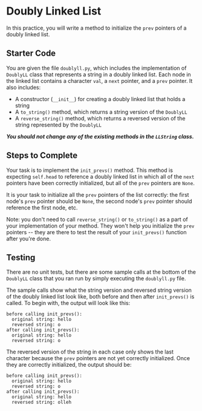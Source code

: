 # Doubly Linked List

In this practice, you will write a method to initialize the `prev` pointers of a doubly linked list.

## Starter Code

You are given the file `doublyll.py`, which includes the implementation of `DoublyLL` class that represents a string in a doubly linked list. Each node in the linked list contains a character `val`, a `next` pointer, and a `prev` pointer. It also includes:

* A constructor (`__init__`) for creating a doubly linked list that holds a string
* A `to_string()` method, which returns a string version of the `DoublyLL`
* A `reverse_string()` method, which returns a reversed version of the string represented by the `DoublyLL`

***You should not change any of the existing methods in the `LLString` class.***

## Steps to Complete

Your task is to implement the `init_prevs()` method. This method is expecting `self.head` to reference a doubly linked list in which all of the `next` pointers have been correctly initialized, but all of the `prev` pointers are `None`.

It is your task to initialize all the `prev` pointers of the list correctly: the first node's `prev` pointer should be `None`, the second node's `prev` pointer should reference the first node, etc.

Note: you don't need to call `reverse_string()` or `to_string()` as a part of your implementation of your method. They won't help you initialize the `prev` pointers -- they are there to test the result of your `init_prevs()` function after you're done.

## Testing

There are no unit tests, but there are some sample calls at the bottom of the `DoublyLL` class that you ran run by simply executing the `doublyll.py` file.

The sample calls show what the string version and reversed string version of the doubly linked list look like, both before and then after `init_prevs()` is called. To begin with, the output will look like this:

```
before calling init_prevs():
  original string: hello
  reversed string: o
after calling init_prevs():
  original string: hello
  reversed string: o
```

The reversed version of the string in each case only shows the last character because the `prev` pointers are not yet correctly initialized. Once they are correctly initialized, the output should be:

```
before calling init_prevs():
  original string: hello
  reversed string: o
after calling init_prevs():
  original string: hello
  reversed string: olleh
```

